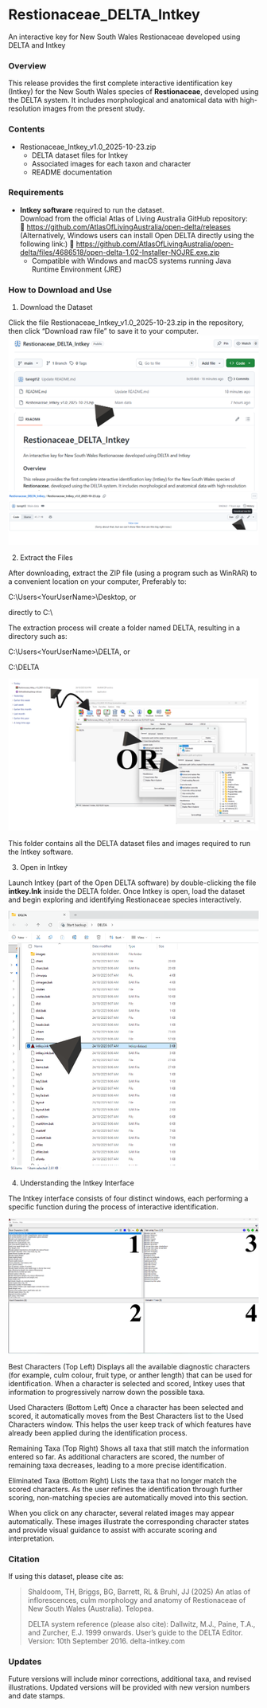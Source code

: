 # Restionaceae_DELTA_Intkey
An interactive key for New South Wales Restionaceae developed using DELTA and Intkey

### Overview
This release provides the first complete interactive identification key (Intkey) for the New South Wales species of **Restionaceae**, developed using the DELTA system. It includes morphological and anatomical data with high-resolution images from the present study.

### Contents
- Restionaceae_Intkey_v1.0_2025-10-23.zip
  - DELTA dataset files for Intkey
  - Associated images for each taxon and character
  - README documentation

### Requirements
- **Intkey software** required to run the dataset.  
  Download from the official Atlas of Living Australia GitHub repository:  
  🔗 https://github.com/AtlasOfLivingAustralia/open-delta/releases  
(Alternatively, Windows users can install Open DELTA directly using the following link:)
🔗 https://github.com/AtlasOfLivingAustralia/open-delta/files/4686518/open-delta-1.02-Installer-NOJRE.exe.zip
  - Compatible with Windows and macOS systems running Java Runtime Environment (JRE)

### How to Download and Use
1. Download the Dataset


Click the file Restionaceae_Intkey_v1.0_2025-10-23.zip in the repository, then click “Download raw file” to save it to your computer.
![Illustrated step 1](illustrated%20images/Fig1.png) 
![Illustrated step 2](illustrated%20images/Fig2.png) 

2. Extract the Files


After downloading, extract the ZIP file (using a program such as WinRAR) to a convenient location on your computer, Preferably to:

C:\Users\<YourUserName>\Desktop, or

directly to C:\

The extraction process will create a folder named DELTA, resulting in a directory such as:

C:\Users\<YourUserName>\DELTA, or

C:\DELTA

![Illustrated step 3](illustrated%20images/Fig3.png) 

This folder contains all the DELTA dataset files and images required to run the Intkey software.

3. Open in Intkey


Launch Intkey (part of the Open DELTA software) by double-clicking the file **intkey.lnk** inside the DELTA folder.
Once Intkey is open, load the dataset and begin exploring and identifying Restionaceae species interactively.

![Illustrated step 4](illustrated%20images/Fig4.png)

4. Understanding the Intkey Interface

The Intkey interface consists of four distinct windows, each performing a specific function during the process of interactive identification.

![Illustrated step 5](illustrated%20images/Fig5.png) 

Best Characters (Top Left)
Displays all the available diagnostic characters (for example, culm colour, fruit type, or anther length) that can be used for identification.
When a character is selected and scored, Intkey uses that information to progressively narrow down the possible taxa.

Used Characters (Bottom Left)
Once a character has been selected and scored, it automatically moves from the Best Characters list to the Used Characters window.
This helps the user keep track of which features have already been applied during the identification process.

Remaining Taxa (Top Right)
Shows all taxa that still match the information entered so far.
As additional characters are scored, the number of remaining taxa decreases, leading to a more precise identification.

Eliminated Taxa (Bottom Right)
Lists the taxa that no longer match the scored characters.
As the user refines the identification through further scoring, non-matching species are automatically moved into this section.

When you click on any character, several related images may appear automatically.
These images illustrate the corresponding character states and provide visual guidance to assist with accurate scoring and interpretation.


### Citation
If using this dataset, please cite as:
> Shaldoom, TH, Briggs, BG, Barrett, RL & Bruhl, JJ (2025) An atlas of inflorescences, culm morphology and anatomy of Restionaceae of New South Wales (Australia). Telopea.​
> 
> DELTA system reference (please also cite):
Dallwitz, M.J., Paine, T.A., and Zurcher, E.J. 1999 onwards. User’s guide to the DELTA Editor. Version: 10th September 2016. delta-intkey.com

### Updates
Future versions will include minor corrections, additional taxa, and revised illustrations. Updated versions will be provided with new version numbers and date stamps.
